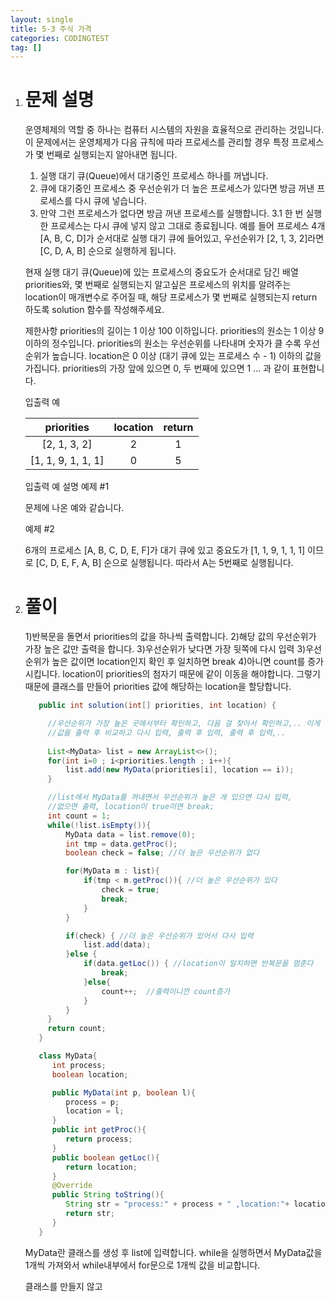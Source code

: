 ```yaml
---
layout: single
title: 5-3 주식 가격
categories: CODINGTEST
tag: []
---
```


1. # 문제 설명
   운영체제의 역할 중 하나는 컴퓨터 시스템의 자원을 효율적으로 관리하는 것입니다. 이 문제에서는 운영체제가 다음 규칙에 따라 프로세스를 관리할 경우 특정 프로세스가 몇 번째로 실행되는지 알아내면 됩니다.

   1. 실행 대기 큐(Queue)에서 대기중인 프로세스 하나를 꺼냅니다.
   2. 큐에 대기중인 프로세스 중 우선순위가 더 높은 프로세스가 있다면 방금 꺼낸 프로세스를 다시 큐에 넣습니다.
   3. 만약 그런 프로세스가 없다면 방금 꺼낸 프로세스를 실행합니다.
   3.1 한 번 실행한 프로세스는 다시 큐에 넣지 않고 그대로 종료됩니다.
   예를 들어 프로세스 4개 [A, B, C, D]가 순서대로 실행 대기 큐에 들어있고, 우선순위가 [2, 1, 3, 2]라면 [C, D, A, B] 순으로 실행하게 됩니다.

   현재 실행 대기 큐(Queue)에 있는 프로세스의 중요도가 순서대로 담긴 배열 priorities와, 몇 번째로 실행되는지 알고싶은 프로세스의 위치를 알려주는 location이 매개변수로 주어질 때, 해당 프로세스가 몇 번째로 실행되는지 return 하도록 solution 함수를 작성해주세요.

   제한사항
   priorities의 길이는 1 이상 100 이하입니다.
   priorities의 원소는 1 이상 9 이하의 정수입니다.
   priorities의 원소는 우선순위를 나타내며 숫자가 클 수록 우선순위가 높습니다.
   location은 0 이상 (대기 큐에 있는 프로세스 수 - 1) 이하의 값을 가집니다.
   priorities의 가장 앞에 있으면 0, 두 번째에 있으면 1 … 과 같이 표현합니다.

   입출력 예

   |    priorities    |location|return|
   |:----------------:|:------:|:----:|
   |   [2, 1, 3, 2]   |   2    |   1  |
   |[1, 1, 9, 1, 1, 1]|   0    |   5  |
   	
   입출력 예 설명
   예제 #1

   문제에 나온 예와 같습니다.

   예제 #2

   6개의 프로세스 [A, B, C, D, E, F]가 대기 큐에 있고 중요도가 [1, 1, 9, 1, 1, 1] 이므로 [C, D, E, F, A, B] 순으로 실행됩니다. 따라서 A는 5번째로 실행됩니다.

1. # 풀이   
   1)반복문을 돌면서 priorities의 값을 하나씩 출력합니다.
   2)해당 값의 우선순위가 가장 높은 값만 출력을 합니다.
   3)우선순위가 낮다면 가장 뒷쪽에 다시 입력
   3)우선순위가 높은 값이면 location인지 확인 후 일치하면 break
   4)아니면 count를 증가시킵니다.
   location이 priorities의 첨자기 때문에 같이 이동을 해야합니다. 그렇기 때문에 클래스를 만들어 priorities 값에 해당하는 location을 할당합니다.

   ```java
      public int solution(int[] priorities, int location) {

        //우선순위가 가장 높은 곳에서부터 확인하고, 다음 걸 찾아서 확인하고,.. 이게 아니라
        //값을 출력 후 비교하고 다시 입력, 출력 후 입력, 출력 후 입력,..
        
        List<MyData> list = new ArrayList<>();
        for(int i=0 ; i<priorities.length ; i++){
            list.add(new MyData(priorities[i], location == i));
        }

        //list에서 MyData를 꺼내면서 우선순위가 높은 게 있으면 다시 입력,
        //없으면 출력, location이 true이면 break;
        int count = 1;
        while(!list.isEmpty()){
            MyData data = list.remove(0);
            int tmp = data.getProc();
            boolean check = false; //더 높은 우선순위가 없다

            for(MyData m : list){
                if(tmp < m.getProc()){ //더 높은 우선순위가 있다
                    check = true;
                    break;
                }
            }

            if(check) { //더 높은 우선순위가 있어서 다시 입력
                list.add(data);
            }else {
                if(data.getLoc()) { //location이 일치하면 반복문을 멈춘다
                    break;
                }else{
                    count++;  //출력이니깐 count증가
                }
            }
        }
        return count;
      }

      class MyData{
         int process;
         boolean location;

         public MyData(int p, boolean l){
            process = p;
            location = l;
         }
         public int getProc(){
            return process;
         }
         public boolean getLoc(){
            return location;
         }
         @Override
         public String toString(){
            String str = "process:" + process + " ,location:"+ location;
            return str;
         }
      }
   ```   
   MyData란 클래스를 생성 후 list에 입력합니다. while을 실행하면서 MyData값을 1개씩 가져와서 while내부에서 for문으로 1개씩 값을 비교합니다. 

   클래스를 만들지 않고 